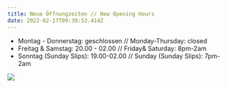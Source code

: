 ```yaml
---
title: Neue Öffnungzeiten // New Opening Hours
date: 2022-02-17T09:39:53.414Z
---
```

* Montag - Donnerstag: geschlossen // Monday-Thursday: closed
* Freitag & Samstag: 20.00 - 02.00 // Friday& Saturday: 8pm-2am
* Sonntag (Sunday Slips): 19.00-02.00 // Sunday (Sunday Slips): 7pm-2am

![](img/logo.svg)